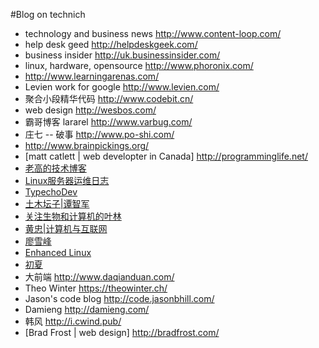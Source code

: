 #Blog on technich

* technology and business news <http://www.content-loop.com/>
* help desk geed <http://helpdeskgeek.com/>
* business insider <http://uk.businessinsider.com/>
* linux, hardware, opensource <http://www.phoronix.com/>
* <http://www.learningarenas.com/>
* Levien work for google <http://www.levien.com/>
* 聚合小段精华代码 <http://www.codebit.cn/>
* web design <http://wesbos.com/>
* 霸哥博客 lararel <http://www.varbug.com/>
* 庄七 -- 破事 <http://www.po-shi.com/>
* <http://www.brainpickings.org/>
* [matt catlett | web developter in Canada] <http://programminglife.net/>
* [老高的技术博客](http://www.phpgao.com/)
* [Linux服务器运维日志](https://www.centos.bz/)
* [TypechoDev](http://www.typechodev.com/)
* [土木坛子|谭智军](https://tumutanzi.com/)
* [关注生物和计算机的叶林](http://www.yelinsky.com/blog/)
* [黄忠|计算机与互联网](http://www.huangzhong.ca/)
* [廖雪峰](http://www.liaoxuefeng.com/)
* [Enhanced Linux](https://enhancedlinux.com/)
* [初夏](https://www.cxsir.com/)
* 大前端 <http://www.daqianduan.com/>
* Theo Winter <https://theowinter.ch/>
* Jason's code blog <http://code.jasonbhill.com/>
* Damieng <http://damieng.com/>
* 韩风 <http://i.cwind.pub/>
* [Brad Frost | web design] <http://bradfrost.com/>

